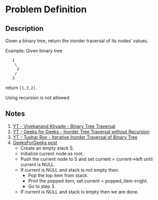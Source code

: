 # Problem Definition

## Description

Given a binary tree, return the inorder traversal of its nodes’ values.

Example: Given binary tree

```text
   1
    \
     2
    /
   3
```

return `[1,3,2]`.

Using recursion is not allowed.

## Notes

1. [YT - Vivekanand Khyade - Binary Tree Traversal](https://www.youtube.com/watch?v=98AGQU0z2wg)
1. [YT - Geeks for Geeks - Inorder Tree Traversal without Recursion](https://www.youtube.com/watch?v=VsxLHGUqAKs)
1. [YT - Tushar Roy - Iterative Inorder Traversal of Binary Tree](https://www.youtube.com/watch?v=nzmtCFNae9k)
1. [GeeksForGeeks post](https://www.geeksforgeeks.org/inorder-tree-traversal-without-recursion/)
    * Create an empty stack S.
    * Initialize current node as root.
    * Push the current node to S and set current = current->left until current is NULL.
    * If current is NULL and stack is not empty then.
      * Pop the top item from stack.
      * Print the popped item, set current = popped_item->right.
      * Go to step 3.
    * If current is NULL and stack is empty then we are done.